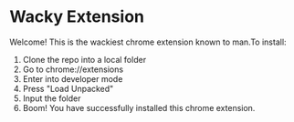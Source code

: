 # Wacky Extension
Welcome! This is the wackiest chrome extension known to man.To install:
1. Clone the repo into a local folder
2. Go to chrome://extensions
3. Enter into developer mode
4. Press "Load Unpacked"
5. Input the folder
6. Boom! You have successfully installed this chrome extension. 
